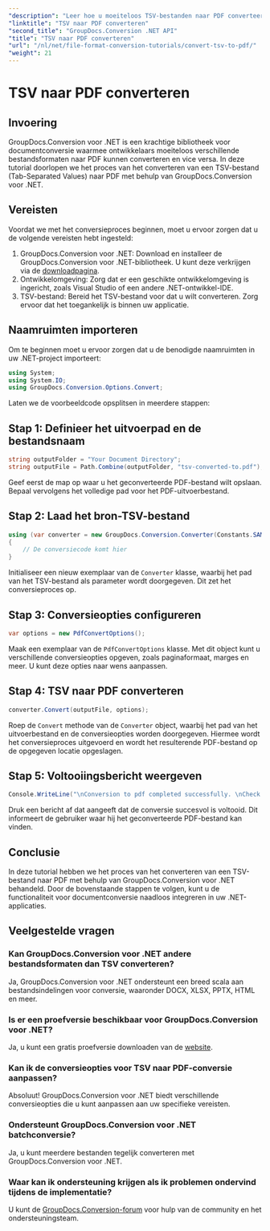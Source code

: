 ```yaml
---
"description": "Leer hoe u moeiteloos TSV-bestanden naar PDF converteert met GroupDocs.Conversion voor .NET. Volg onze stapsgewijze tutorial voor naadloze integratie."
"linktitle": "TSV naar PDF converteren"
"second_title": "GroupDocs.Conversion .NET API"
"title": "TSV naar PDF converteren"
"url": "/nl/net/file-format-conversion-tutorials/convert-tsv-to-pdf/"
"weight": 21
---
```


# TSV naar PDF converteren

## Invoering
GroupDocs.Conversion voor .NET is een krachtige bibliotheek voor documentconversie waarmee ontwikkelaars moeiteloos verschillende bestandsformaten naar PDF kunnen converteren en vice versa. In deze tutorial doorlopen we het proces van het converteren van een TSV-bestand (Tab-Separated Values) naar PDF met behulp van GroupDocs.Conversion voor .NET.
## Vereisten
Voordat we met het conversieproces beginnen, moet u ervoor zorgen dat u de volgende vereisten hebt ingesteld:
1. GroupDocs.Conversion voor .NET: Download en installeer de GroupDocs.Conversion voor .NET-bibliotheek. U kunt deze verkrijgen via de [downloadpagina](https://releases.groupdocs.com/conversion/net/).
2. Ontwikkelomgeving: Zorg dat er een geschikte ontwikkelomgeving is ingericht, zoals Visual Studio of een andere .NET-ontwikkel-IDE.
3. TSV-bestand: Bereid het TSV-bestand voor dat u wilt converteren. Zorg ervoor dat het toegankelijk is binnen uw applicatie.

## Naamruimten importeren
Om te beginnen moet u ervoor zorgen dat u de benodigde naamruimten in uw .NET-project importeert:
```csharp
using System;
using System.IO;
using GroupDocs.Conversion.Options.Convert;
```

Laten we de voorbeeldcode opsplitsen in meerdere stappen:
## Stap 1: Definieer het uitvoerpad en de bestandsnaam
```csharp
string outputFolder = "Your Document Directory";
string outputFile = Path.Combine(outputFolder, "tsv-converted-to.pdf");
```
Geef eerst de map op waar u het geconverteerde PDF-bestand wilt opslaan. Bepaal vervolgens het volledige pad voor het PDF-uitvoerbestand.
## Stap 2: Laad het bron-TSV-bestand
```csharp
using (var converter = new GroupDocs.Conversion.Converter(Constants.SAMPLE_TSV))
{
    // De conversiecode komt hier
}
```
Initialiseer een nieuw exemplaar van de `Converter` klasse, waarbij het pad van het TSV-bestand als parameter wordt doorgegeven. Dit zet het conversieproces op.
## Stap 3: Conversieopties configureren
```csharp
var options = new PdfConvertOptions();
```
Maak een exemplaar van de `PdfConvertOptions` klasse. Met dit object kunt u verschillende conversieopties opgeven, zoals paginaformaat, marges en meer. U kunt deze opties naar wens aanpassen.
## Stap 4: TSV naar PDF converteren
```csharp
converter.Convert(outputFile, options);
```
Roep de `Convert` methode van de `Converter` object, waarbij het pad van het uitvoerbestand en de conversieopties worden doorgegeven. Hiermee wordt het conversieproces uitgevoerd en wordt het resulterende PDF-bestand op de opgegeven locatie opgeslagen.
## Stap 5: Voltooiingsbericht weergeven
```csharp
Console.WriteLine("\nConversion to pdf completed successfully. \nCheck output in {0}", outputFolder);
```
Druk een bericht af dat aangeeft dat de conversie succesvol is voltooid. Dit informeert de gebruiker waar hij het geconverteerde PDF-bestand kan vinden.

## Conclusie
In deze tutorial hebben we het proces van het converteren van een TSV-bestand naar PDF met behulp van GroupDocs.Conversion voor .NET behandeld. Door de bovenstaande stappen te volgen, kunt u de functionaliteit voor documentconversie naadloos integreren in uw .NET-applicaties.
## Veelgestelde vragen
### Kan GroupDocs.Conversion voor .NET andere bestandsformaten dan TSV converteren?
Ja, GroupDocs.Conversion voor .NET ondersteunt een breed scala aan bestandsindelingen voor conversie, waaronder DOCX, XLSX, PPTX, HTML en meer.
### Is er een proefversie beschikbaar voor GroupDocs.Conversion voor .NET?
Ja, u kunt een gratis proefversie downloaden van de [website](https://releases.groupdocs.com/).
### Kan ik de conversieopties voor TSV naar PDF-conversie aanpassen?
Absoluut! GroupDocs.Conversion voor .NET biedt verschillende conversieopties die u kunt aanpassen aan uw specifieke vereisten.
### Ondersteunt GroupDocs.Conversion voor .NET batchconversie?
Ja, u kunt meerdere bestanden tegelijk converteren met GroupDocs.Conversion voor .NET.
### Waar kan ik ondersteuning krijgen als ik problemen ondervind tijdens de implementatie?
U kunt de [GroupDocs.Conversion-forum](https://forum.groupdocs.com/c/conversion/11) voor hulp van de community en het ondersteuningsteam.